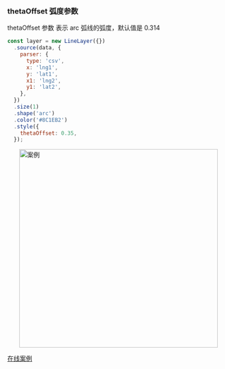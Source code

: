 ### thetaOffset 弧度参数

thetaOffset 参数 表示 arc 弧线的弧度，默认值是 0.314

```javascript
const layer = new LineLayer({})
  .source(data, {
    parser: {
      type: 'csv',
      x: 'lng1',
      y: 'lat1',
      x1: 'lng2',
      y1: 'lat2',
    },
  })
  .size(1)
  .shape('arc')
  .color('#8C1EB2')
  .style({
    thetaOffset: 0.35,
  });
```
<img width="450px" style="display: block;margin: 0 auto;" alt="案例" src='https://gw.alipayobjects.com/mdn/rms_816329/afts/img/A*i6d6SqQgjAwAAAAAAAAAAAAAARQnAQ'>

[在线案例](../../../examples/gallery/animate#route_line)
